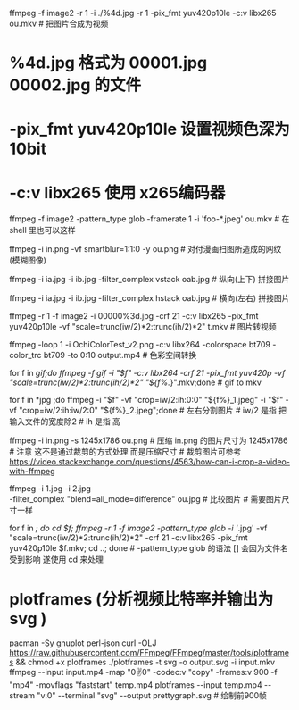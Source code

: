 ffmpeg -f image2 -r 1 -i ./%4d.jpg -r 1 -pix_fmt yuv420p10le -c:v libx265 ou.mkv
    # 把图片合成为视频
  # %4d.jpg  格式为 00001.jpg 00002.jpg 的文件
  # -pix_fmt yuv420p10le  设置视频色深为10bit
  # -c:v libx265  使用 x265编码器


ffmpeg -f image2 -pattern_type glob -framerate 1 -i 'foo-*.jpeg' ou.mkv
    # 在 shell 里也可以这样


ffmpeg -i in.png -vf smartblur=1:1:0 -y ou.png
    # 对付漫画扫图所造成的网纹(模糊图像)


ffmpeg -i ia.jpg -i ib.jpg -filter_complex vstack oab.jpg
    # 纵向(上下) 拼接图片


ffmpeg -i ia.jpg -i ib.jpg -filter_complex hstack oab.jpg
    # 横向(左右) 拼接图片


ffmpeg -r 1 -f image2 -i 00000%3d.jpg -crf 21 -c:v libx265 -pix_fmt yuv420p10le -vf "scale=trunc(iw/2)*2:trunc(ih/2)*2" t.mkv
    # 图片转视频


ffmpeg -loop 1 -i OchiColorTest_v2.png -c:v libx264 -colorspace bt709 -color_trc bt709 -to 0:10 output.mp4
    # 色彩空间转换


for f in *gif;do ffmpeg -f gif -i "$f" -c:v libx264 -crf 21 -pix_fmt yuv420p -vf "scale=trunc(iw/2)*2:trunc(ih/2)*2" "${f%.*}".mkv;done
    # gif to mkv


for f in *jpg ;do ffmpeg -i "$f" -vf "crop=iw/2:ih:0:0" "${f%}_1.jpeg" -i "$f" -vf "crop=iw/2:ih:iw/2:0" "${f%}_2.jpeg";done
    # 左右分割图片
    # iw/2 是指 把输入文件的宽度除2
    # ih 是指 高


ffmpeg -i in.png -s 1245x1786 ou.png
    # 压缩 in.png 的图片尺寸为 1245x1786 
    # 注意 这不是通过裁剪的方式处理  而是压缩尺寸
    # 裁剪图片可参考 https://video.stackexchange.com/questions/4563/how-can-i-crop-a-video-with-ffmpeg


ffmpeg -i 1.jpg -i 2.jpg \
-filter_complex "blend=all_mode=difference" ou.jpg
    # 比较图片
    # 需要图片尺寸一样


for f in *; do cd $f; ffmpeg -r 1 -f image2 -pattern_type glob -i '*.jpg' -vf "scale=trunc(iw/2)*2:trunc(ih/2)*2" -crf 21 -c:v libx265 -pix_fmt yuv420p10le $f.mkv; cd ..; done
    # -pattern_type glob 的语法 [] 会因为文件名受到影响  遂使用 cd 来处理





# plotframes (分析视频比特率并输出为 svg )
pacman -Sy gnuplot perl-json
curl -OLJ https://raw.githubusercontent.com/FFmpeg/FFmpeg/master/tools/plotframes && chmod +x plotframes
./plotframes -t svg -o output.svg -i input.mkv 
ffmpeg --input input.mp4 -map "0:v:0" -codec:v "copy" -frames:v 900 -f "mp4" -movflags "faststart" temp.mp4
plotframes --input temp.mp4 --stream "v:0" --terminal "svg" --output prettygraph.svg
    # 绘制前900帧
